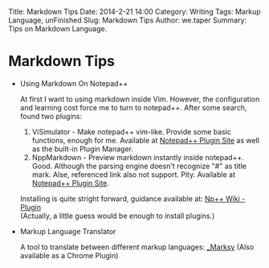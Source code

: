 ﻿Title: Markdown Tips
Date: 2014-2-21 14:00
Category: Writing
Tags: Markup Language, unFinished
Slug: Markdown Tips
Author: we.taper
Summary: Tips on Markdown Language.

Markdown Tips
========

* Using Markdown On Notepad++

	At first I want to using markdown inside Vim. However, the 
	configuration and learning cost force me to turn to notepad++.
	After some search, found two plugins:

	1. ViSimulator - Make notepad++ vim-like.
		Provide some basic functions, enough for me. Available at
		[Notepad++ Plugin Site][np_plugin] as well as the built-in
		Plugin Manager.
	2. NppMarkdown - Preview markdown instantly inside notepad++.
		Good. Although the parsing engine doesn't recognize "\#"
		as title mark. Alse, referenced link also not support. Pity.
		Available at [Notepad++ Plugin Site][np_plugin].  
	
	Installing is quite stright forward, guidance available at: [Np++ Wiki - Plugin][npw_pg]  
	(Actually, a little guess would be enough to install plugins.)  

[np_plugin]:http://sourceforge.net/apps/mediawiki/notepad-plus/index.php?title=Plugin_Central
[npw_pg]:http://sourceforge.net/apps/mediawiki/notepad-plus/index.php?title=Plugin_Central

* Markup Language Translator

	A tool to translate between different markup languages:	[_Marksy](http://marksy.arc90.com/)
	(Also available as a Chrome Plugin)